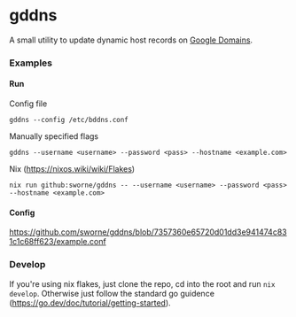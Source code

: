 # gddns
A small utility to update dynamic host records on [Google Domains](https://domains.google.com).

### Examples

#### Run

Config file
```shell
gddns --config /etc/bddns.conf
```

Manually specified flags
```shell
gddns --username <username> --password <pass> --hostname <example.com>
```

Nix (https://nixos.wiki/wiki/Flakes)
```shell
nix run github:sworne/gddns -- --username <username> --password <pass> --hostname <example.com>
```

#### Config
https://github.com/sworne/gddns/blob/7357360e65720d01dd3e941474c831c1c68ff623/example.conf

### Develop

If you're using nix flakes, just clone the repo, cd into the root and run `nix develop`.
Otherwise just follow the standard go guidence (https://go.dev/doc/tutorial/getting-started).
